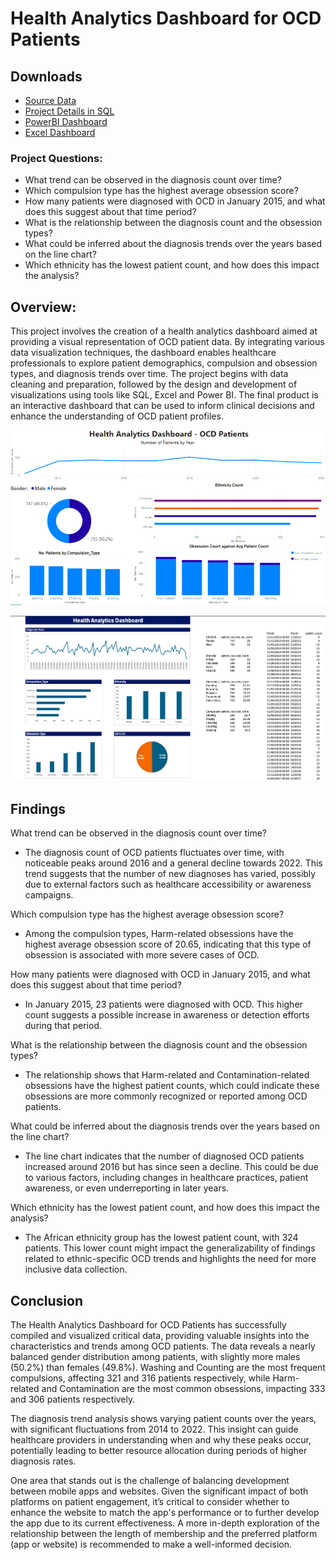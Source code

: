 # Health Analytics Dashboard for OCD Patients

## Downloads
- [Source Data](https://github.com/Adamshepherd36/My_data/blob/main/OCD%20Patient%20Dataset.csv)
- [Project Details in SQL](https://github.com/Adamshepherd36/Projects/blob/main/Health%20Analytics%20Dashboard%20for%20OCD%20Patients/Patients%20with%20OCD.sql)
- [PowerBI Dashboard](https://github.com/Adamshepherd36/Projects/blob/main/Health%20Analytics%20Dashboard%20for%20OCD%20Patients/Health%20Analytics%20Dashboard%20-%20OCD%20Patients.pbix)
- [Excel Dashboard](https://github.com/Adamshepherd36/Projects/blob/main/Health%20Analytics%20Dashboard%20for%20OCD%20Patients/Health%20Dashboard%20for%20OCD%20Patients%20%20-%20Excel.xlsx)

### Project Questions:
- What trend can be observed in the diagnosis count over time?
- Which compulsion type has the highest average obsession score?
- How many patients were diagnosed with OCD in January 2015, and what does this suggest about that time period?
- What is the relationship between the diagnosis count and the obsession types?
- What could be inferred about the diagnosis trends over the years based on the line chart?
- Which ethnicity has the lowest patient count, and how does this impact the analysis?

## Overview:
This project involves the creation of a health analytics dashboard aimed at providing a visual representation of OCD patient data. By integrating various data visualization techniques, the dashboard enables healthcare professionals to explore patient demographics, compulsion and obsession types, and diagnosis trends over time. The project begins with data cleaning and preparation, followed by the design and development of visualizations using tools like SQL, Excel and Power BI. The final product is an interactive dashboard that can be used to inform clinical decisions and enhance the understanding of OCD patient profiles.

![Dashboard on PowerBI](https://github.com/Adamshepherd36/Projects/blob/main/Health%20Analytics%20Dashboard%20for%20OCD%20Patients/Screenshot%202024-08-12%20at%2013.54.44.png)


![Dashboard on Excel](https://github.com/Adamshepherd36/Projects/blob/main/Health%20Analytics%20Dashboard%20for%20OCD%20Patients/Screenshot%202024-08-12%20at%2014.23.39.png)

## Findings

What trend can be observed in the diagnosis count over time?
- The diagnosis count of OCD patients fluctuates over time, with noticeable peaks around 2016 and a general decline towards 2022. This trend suggests that the number of new diagnoses has varied, possibly due to external factors such as healthcare accessibility or awareness campaigns.

Which compulsion type has the highest average obsession score?
- Among the compulsion types, Harm-related obsessions have the highest average obsession score of 20.65, indicating that this type of obsession is associated with more severe cases of OCD.

How many patients were diagnosed with OCD in January 2015, and what does this suggest about that time period?
- In January 2015, 23 patients were diagnosed with OCD. This higher count suggests a possible increase in awareness or detection efforts during that period.

What is the relationship between the diagnosis count and the obsession types?
- The relationship shows that Harm-related and Contamination-related obsessions have the highest patient counts, which could indicate these obsessions are more commonly recognized or reported among OCD patients.

What could be inferred about the diagnosis trends over the years based on the line chart?
- The line chart indicates that the number of diagnosed OCD patients increased around 2016 but has since seen a decline. This could be due to various factors, including changes in healthcare practices, patient awareness, or even underreporting in later years.

Which ethnicity has the lowest patient count, and how does this impact the analysis?
- The African ethnicity group has the lowest patient count, with 324 patients. This lower count might impact the generalizability of findings related to ethnic-specific OCD trends and highlights the need for more inclusive data collection.

## Conclusion
The Health Analytics Dashboard for OCD Patients has successfully compiled and visualized critical data, providing valuable insights into the characteristics and trends among OCD patients. The data reveals a nearly balanced gender distribution among patients, with slightly more males (50.2%) than females (49.8%). Washing and Counting are the most frequent compulsions, affecting 321 and 316 patients respectively, while Harm-related and Contamination are the most common obsessions, impacting 333 and 306 patients respectively.

The diagnosis trend analysis shows varying patient counts over the years, with significant fluctuations from 2014 to 2022. This insight can guide healthcare providers in understanding when and why these peaks occur, potentially leading to better resource allocation during periods of higher diagnosis rates.

One area that stands out is the challenge of balancing development between mobile apps and websites. Given the significant impact of both platforms on patient engagement, it’s critical to consider whether to enhance the website to match the app's performance or to further develop the app due to its current effectiveness. A more in-depth exploration of the relationship between the length of membership and the preferred platform (app or website) is recommended to make a well-informed decision.
